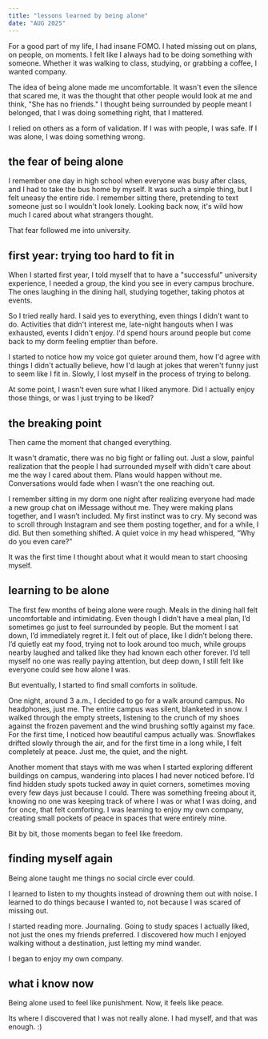```yaml
---
title: "lessons learned by being alone"
date: "AUG 2025"
---
```


For a good part of my life, I had insane FOMO. I hated missing out on plans, on people, on moments. I felt like I always had to be doing something with someone. Whether it was walking to class, studying, or grabbing a coffee, I wanted company.

The idea of being alone made me uncomfortable. It wasn't even the silence that scared me, it was the thought that other people would look at me and think, "She has no friends." I thought being surrounded by people meant I belonged, that I was doing something right, that I mattered.

I relied on others as a form of validation. If I was with people, I was safe. If I was alone, I was doing something wrong.

## the fear of being alone

I remember one day in high school when everyone was busy after class, and I had to take the bus home by myself. It was such a simple thing, but I felt uneasy the entire ride. I remember sitting there, pretending to text someone just so I wouldn't look lonely. Looking back now, it's wild how much I cared about what strangers thought.

That fear followed me into university.

## first year: trying too hard to fit in

When I started first year, I told myself that to have a "successful" university experience, I needed a group, the kind you see in every campus brochure. The ones laughing in the dining hall, studying together, taking photos at events.

So I tried really hard. I said yes to everything, even things I didn't want to do. Activities that didn't interest me, late-night hangouts when I was exhausted, events I didn't enjoy. I'd spend hours around people but come back to my dorm feeling emptier than before.

I started to notice how my voice got quieter around them, how I'd agree with things I didn't actually believe, how I'd laugh at jokes that weren't funny just to seem like I fit in. Slowly, I lost myself in the process of trying to belong.

At some point, I wasn't even sure what I liked anymore. Did I actually enjoy those things, or was I just trying to be liked?

## the breaking point

Then came the moment that changed everything.

It wasn't dramatic, there was no big fight or falling out. Just a slow, painful realization that the people I had surrounded myself with didn't care about me the way I cared about them. Plans would happen without me. Conversations would fade when I wasn't the one reaching out.

I remember sitting in my dorm one night after realizing everyone had made a new group chat on iMessage without me. They were making plans together, and I wasn’t included. My first instinct was to cry. My second was to scroll through Instagram and see them posting together, and for a while, I did. But then something shifted. A quiet voice in my head whispered, “Why do you even care?”

It was the first time I thought about what it would mean to start choosing myself.

## learning to be alone

The first few months of being alone were rough. Meals in the dining hall felt uncomfortable and intimidating. Even though I didn’t have a meal plan, I’d sometimes go just to feel surrounded by people. But the moment I sat down, I’d immediately regret it. I felt out of place, like I didn’t belong there. I’d quietly eat my food, trying not to look around too much, while groups nearby laughed and talked like they had known each other forever. I’d tell myself no one was really paying attention, but deep down, I still felt like everyone could see how alone I was.

But eventually, I started to find small comforts in solitude.

One night, around 3 a.m., I decided to go for a walk around campus. No headphones, just me. The entire campus was silent, blanketed in snow. I walked through the empty streets, listening to the crunch of my shoes against the frozen pavement and the wind brushing softly against my face. For the first time, I noticed how beautiful campus actually was. Snowflakes drifted slowly through the air, and for the first time in a long while, I felt completely at peace. Just me, the quiet, and the night.

Another moment that stays with me was when I started exploring different buildings on campus, wandering into places I had never noticed before. I’d find hidden study spots tucked away in quiet corners, sometimes moving every few days just because I could. There was something freeing about it, knowing no one was keeping track of where I was or what I was doing, and for once, that felt comforting. I was learning to enjoy my own company, creating small pockets of peace in spaces that were entirely mine.

Bit by bit, those moments began to feel like freedom.

## finding myself again

Being alone taught me things no social circle ever could.

I learned to listen to my thoughts instead of drowning them out with noise. I learned to do things because I wanted to, not because I was scared of missing out.

I started reading more. Journaling. Going to study spaces I actually liked, not just the ones my friends preferred. I discovered how much I enjoyed walking without a destination, just letting my mind wander.

I began to enjoy my own company.

## what i know now

Being alone used to feel like punishment. Now, it feels like peace.

Its where I discovered that I was not really alone. I had myself, and that was enough. :) 


